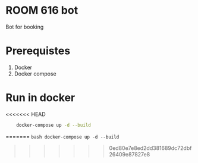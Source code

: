 # ROOM 616 bot
Bot for booking

# Prerequistes
1. Docker
2. Docker compose 

# Run in docker
<<<<<<< HEAD
```bash
    docker-compose up -d --build
```
=======
    ```bash
    docker-compose up -d --build
    ```
>>>>>>> 0ed80e7e8ed2dd381689dc72dbf26409e87827e8

